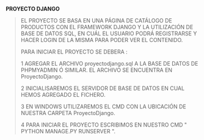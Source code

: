 **PROYECTO DJANGO**
>
>
>EL PROYECTO SE BASA EN UNA PÁGINA DE CATÁLOGO DE PRODUCTOS CON EL FRAMEWORK DJANGO Y LA UTILIZACIÓN DE BASE DE DATOS SQL, EN CUÁL EL USUARIO PODRÁ REGISTRARSE Y HACER LOGIN DE LA MISMA PARA PODER VER EL CONTENIDO.
>
>
>PARA INICIAR EL PROYECTO SE DEBERA :
>
> 1 AGREGAR EL ARCHIVO proyectodjango.sql A LA BASE DE DATOS DE PHPMYADMIN Ó SIMILAR. EL ARCHIVO SE ENCUENTRA EN ProyectoDjango.
> 
> 2 INICIALISAREMOS EL SERVIDOR DE BASE DE DATOS EN CUAL HEMOS AGREGADO EL FICHERO.
> 
> 3 EN WINDOWS UTILIZAREMOS EL CMD CON LA UBICACIÓN DE NUESTRA CARPETA ProyectoDjango.
> 
> 4 PARA INICIAR EL PROYECTO ESCRIBIMOS EN NUESTRO CMD "  PYTHON MANAGE.PY RUNSERVER  ".
